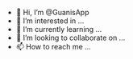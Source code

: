 - 👋 Hi, I’m @GuanisApp
- 👀 I’m interested in ...
- 🌱 I’m currently learning ...
- 💞️ I’m looking to collaborate on ...
- 📫 How to reach me ...

<!---
GuanisApp/GuanisApp is a ✨ special ✨ repository because its `README.md` (this file) appears on your GitHub profile.
You can click the Preview link to take a look at your changes.
--->
